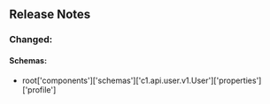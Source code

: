 ## Release Notes

### Changed:
#### Schemas:
- root['components']['schemas']['c1.api.user.v1.User']['properties']['profile']
